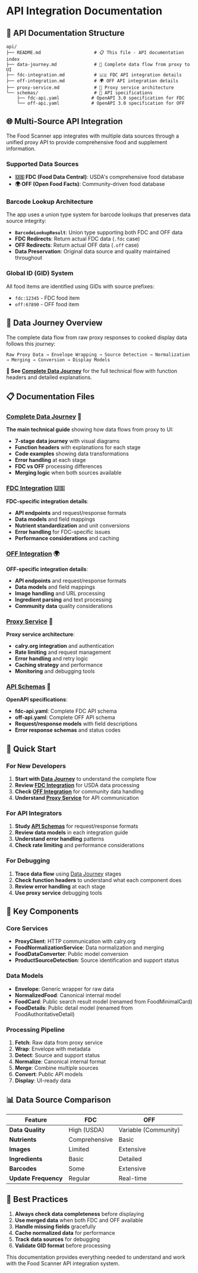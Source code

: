 # API Integration Documentation

## 📁 API Documentation Structure

```
api/
├── README.md                    # 📋 This file - API documentation index
├── data-journey.md              # 🎯 Complete data flow from proxy to UI
├── fdc-integration.md           # 🇺🇸 FDC API integration details
├── off-integration.md           # 🌍 OFF API integration details
├── proxy-service.md             # 🔌 Proxy service architecture
└── schemas/                     # 📄 API specifications
    ├── fdc-api.yaml            # OpenAPI 3.0 specification for FDC
    └── off-api.yaml            # OpenAPI 3.0 specification for OFF
```

## 🌐 Multi-Source API Integration

The Food Scanner app integrates with multiple data sources through a unified proxy API to provide comprehensive food and supplement information.

### Supported Data Sources

- **🇺🇸 FDC (Food Data Central)**: USDA's comprehensive food database
- **🌍 OFF (Open Food Facts)**: Community-driven food database

### Barcode Lookup Architecture

The app uses a union type system for barcode lookups that preserves data source integrity:

- **`BarcodeLookupResult`**: Union type supporting both FDC and OFF data
- **FDC Redirects**: Return actual FDC data (`.fdc` case)
- **OFF Redirects**: Return actual OFF data (`.off` case)
- **Data Preservation**: Original data source and quality maintained throughout

### Global ID (GID) System

All food items are identified using GIDs with source prefixes:
- `fdc:12345` - FDC food item
- `off:67890` - OFF food item

## 🎯 Data Journey Overview

The complete data flow from raw proxy responses to cooked display data follows this journey:

```
Raw Proxy Data → Envelope Wrapping → Source Detection → Normalization → Merging → Conversion → Display Models
```

**📖 See [Complete Data Journey](data-journey.md)** for the full technical flow with function headers and detailed explanations.

## 📋 Documentation Files

### [Complete Data Journey](data-journey.md) 🎯
**The main technical guide** showing how data flows from proxy to UI:
- **7-stage data journey** with visual diagrams
- **Function headers** with explanations for each stage
- **Code examples** showing data transformations
- **Error handling** at each stage
- **FDC vs OFF** processing differences
- **Merging logic** when both sources available

### [FDC Integration](fdc-integration.md) 🇺🇸
**FDC-specific integration details**:
- **API endpoints** and request/response formats
- **Data models** and field mappings
- **Nutrient standardization** and unit conversions
- **Error handling** for FDC-specific issues
- **Performance considerations** and caching

### [OFF Integration](off-integration.md) 🌍
**OFF-specific integration details**:
- **API endpoints** and request/response formats  
- **Data models** and field mappings
- **Image handling** and URL processing
- **Ingredient parsing** and text processing
- **Community data** quality considerations

### [Proxy Service](proxy-service.md) 🔌
**Proxy service architecture**:
- **calry.org integration** and authentication
- **Rate limiting** and request management
- **Error handling** and retry logic
- **Caching strategy** and performance
- **Monitoring** and debugging tools

### [API Schemas](schemas/) 📄
**OpenAPI specifications**:
- **fdc-api.yaml**: Complete FDC API schema
- **off-api.yaml**: Complete OFF API schema
- **Request/response models** with field descriptions
- **Error response schemas** and status codes

## 🚀 Quick Start

### For New Developers
1. **Start with [Data Journey](data-journey.md)** to understand the complete flow
2. **Review [FDC Integration](fdc-integration.md)** for USDA data processing
3. **Check [OFF Integration](off-integration.md)** for community data handling
4. **Understand [Proxy Service](proxy-service.md)** for API communication

### For API Integrators
1. **Study [API Schemas](schemas/)** for request/response formats
2. **Review data models** in each integration guide
3. **Understand error handling** patterns
4. **Check rate limiting** and performance considerations

### For Debugging
1. **Trace data flow** using [Data Journey](data-journey.md) stages
2. **Check function headers** to understand what each component does
3. **Review error handling** at each stage
4. **Use proxy service** debugging tools

## 🔧 Key Components

### Core Services
- **ProxyClient**: HTTP communication with calry.org
- **FoodNormalizationService**: Data normalization and merging
- **FoodDataConverter**: Public model conversion
- **ProductSourceDetection**: Source identification and support status

### Data Models
- **Envelope<T>**: Generic wrapper for raw data
- **NormalizedFood**: Canonical internal model
- **FoodCard**: Public search result model (renamed from FoodMinimalCard)
- **FoodDetails**: Public detail model (renamed from FoodAuthoritativeDetail)

### Processing Pipeline
1. **Fetch**: Raw data from proxy service
2. **Wrap**: Envelope with metadata
3. **Detect**: Source and support status
4. **Normalize**: Canonical internal format
5. **Merge**: Combine multiple sources
6. **Convert**: Public API models
7. **Display**: UI-ready data

## 📊 Data Source Comparison

| Feature | FDC | OFF |
|---------|-----|-----|
| **Data Quality** | High (USDA) | Variable (Community) |
| **Nutrients** | Comprehensive | Basic |
| **Images** | Limited | Extensive |
| **Ingredients** | Basic | Detailed |
| **Barcodes** | Some | Extensive |
| **Update Frequency** | Regular | Real-time |

## 🎯 Best Practices

1. **Always check data completeness** before displaying
2. **Use merged data** when both FDC and OFF available
3. **Handle missing fields** gracefully
4. **Cache normalized data** for performance
5. **Track data sources** for debugging
6. **Validate GID format** before processing

This documentation provides everything needed to understand and work with the Food Scanner API integration system.